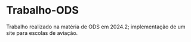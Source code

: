 # Trabalho-ODS
Trabalho realizado na matéria de ODS em 2024.2; implementação de um site para escolas de aviação.
